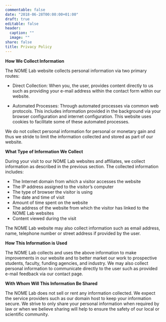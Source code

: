 ```yaml
---
commentable: false
date: "2018-06-28T00:00:00+01:00"
draft: true
editable: false
header:
  caption: ""
  image: ""
share: false
title: Privacy Policy
---
```


<strong>How We Collect Information</strong>

The NOME Lab website collects personal information via two primary routes:

* Direct Collection: When you, the user, provides content directly to us such as providing your e-mail address within the contact form within our website.

* Automated Processes: Through automated processes via common web protocols. This includes information provided in the background via your browser configuration and internet configuration. This website uses cookies to facilitate some of these automated processes. 

We do not collect personal information for personal or monetary gain and thus we stride to limit the information collected and stored as part of our website.

<strong>What Type of Information We Collect</strong>

During your visit to our NOME Lab websites and affiliates, we collect information as described in the previous section. The collected information includes:

* The Internet domain from which a visitor accesses the website
* The IP address assigned to the visitor’s computer
* The type of browser the visitor is using
* The date and time of visit
* Amount of time spent on the website
* The address of the website from which the visitor has linked to the NOME Lab websites
* Content viewed during the visit

The NOME Lab website may also collect information such as email address, name, telephone number or street address if provided by the user. 

<strong>How This Information is Used</strong>

The NOME Lab collects and uses the above information to make improvements in our website and to better market our work to prospective students, faculty, funding agencies, and industry. We may also collect personal information to communicate directly to the user such as provided e-mail feedback via our contact page. 

<strong>With Whom Will This Information Be Shared</strong>

The NOME Lab does not sell or rent any information collected. We expect the service providers such as our domain host to keep your information secure. We strive to only share your personal information when required by law or when we believe sharing will help to ensure the safety of our local or scientific community. 

